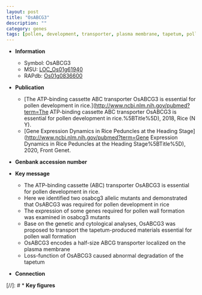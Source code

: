 ```yaml
---
layout: post
title: "OsABCG3"
description: ""
category: genes
tags: [pollen, development, transporter, plasma membrane, tapetum, pollen development, pollen wall]
---
```


* **Information**  
    + Symbol: OsABCG3  
    + MSU: [LOC_Os01g61940](http://rice.plantbiology.msu.edu/cgi-bin/ORF_infopage.cgi?orf=LOC_Os01g61940)  
    + RAPdb: [Os01g0836600](http://rapdb.dna.affrc.go.jp/viewer/gbrowse_details/irgsp1?name=Os01g0836600)  

* **Publication**  
    + [The ATP-binding cassette ABC transporter OsABCG3 is essential for pollen development in rice.](http://www.ncbi.nlm.nih.gov/pubmed?term=The ATP-binding cassette ABC transporter OsABCG3 is essential for pollen development in rice.%5BTitle%5D), 2018, Rice (N Y).
    + [Gene Expression Dynamics in Rice Peduncles at the Heading Stage](http://www.ncbi.nlm.nih.gov/pubmed?term=Gene Expression Dynamics in Rice Peduncles at the Heading Stage%5BTitle%5D), 2020, Front Genet.

* **Genbank accession number**  

* **Key message**  
    + The ATP-binding cassette (ABC) transporter OsABCG3 is essential for pollen development in rice.
    + Here we identified two osabcg3 allelic mutants and demonstrated that OsABCG3 was required for pollen development in rice
    + The expression of some genes required for pollen wall formation was examined in osabcg3 mutants
    + Base on the genetic and cytological analyses, OsABCG3 was proposed to transport the tapetum-produced materials essential for pollen wall formation
    + OsABCG3 encodes a half-size ABCG transporter localized on the plasma membrane
    + Loss-function of OsABCG3 caused abnormal degradation of the tapetum

* **Connection**  

[//]: # * **Key figures**  


